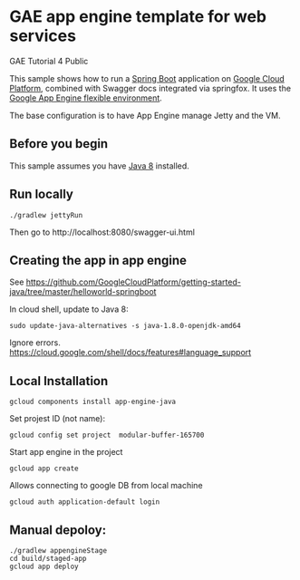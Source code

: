 # GAE app engine template for web services
GAE Tutorial 4 Public

This sample shows how to run a [Spring Boot][spring-boot] application on [Google
Cloud Platform][cloud-java], combined with Swagger docs integrated via springfox. It uses the [Google App Engine flexible
environment][App Engine-flexible].

The base configuration is to have App Engine manage Jetty and the VM.

[App Engine-flexible]: https://cloud.google.com/appengine/docs/flexible/
[cloud-java]: https://cloud.google.com/java/
[spring-boot]: http://projects.spring.io/spring-boot/


## Before you begin

This sample assumes you have [Java 8][java8] installed.

[java8]: http://www.oracle.com/technetwork/java/javase/downloads/

## Run locally
```
./gradlew jettyRun
```
Then go to http://localhost:8080/swagger-ui.html

## Creating the app in app engine
See https://github.com/GoogleCloudPlatform/getting-started-java/tree/master/helloworld-springboot

In cloud shell, update to Java 8:
```
sudo update-java-alternatives -s java-1.8.0-openjdk-amd64
```
Ignore errors. https://cloud.google.com/shell/docs/features#language_support

## Local Installation
```
gcloud components install app-engine-java
```

Set projest ID (not name):
```
gcloud config set project  modular-buffer-165700
```

Start app engine in the project
```
gcloud app create
```

Allows connecting to google DB from local machine
```
gcloud auth application-default login
```


## Manual depoloy:
```
./gradlew appengineStage
cd build/staged-app 
gcloud app deploy 
```
